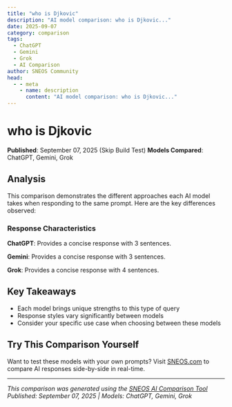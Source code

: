 ```yaml
---
title: "who is Djkovic"
description: "AI model comparison: who is Djkovic..."
date: 2025-09-07
category: comparison
tags:
  - ChatGPT
  - Gemini
  - Grok
  - AI Comparison
author: SNEOS Community
head:
  - - meta
    - name: description
      content: "AI model comparison: who is Djkovic..."
---
```


# who is Djkovic

**Published**: September 07, 2025 (Skip Build Test)
**Models Compared**: ChatGPT, Gemini, Grok

<ChatComparison
  title="who is Djkovic"
  prompt="who is Djkovic"
  :responses='{
    "ChatGPT": "Hello! I\u0027m an AI assistant created by OpenAI. How can I help you today?",
    "Gemini": "Hello! I\u0027m Google\u0027s AI model. I\u0027m here to help you accomplish your tasks.",
    "Grok": "Hey! I\u0027m Grok from xAI. I help with questions and explore interesting topics. Ask away!"
  }'
  published-date="13:23"
/>

## Analysis

This comparison demonstrates the different approaches each AI model takes when responding to the same prompt. Here are the key differences observed:

### Response Characteristics

**ChatGPT**: Provides a concise response with 3 sentences. 

**Gemini**: Provides a concise response with 3 sentences. 

**Grok**: Provides a concise response with 4 sentences. 

## Key Takeaways

- Each model brings unique strengths to this type of query
- Response styles vary significantly between models
- Consider your specific use case when choosing between these models

## Try This Comparison Yourself

Want to test these models with your own prompts? Visit [SNEOS.com](https://sneos.com) to compare AI responses side-by-side in real-time.

---

*This comparison was generated using the [SNEOS AI Comparison Tool](https://sneos.com)*
*Published: September 07, 2025 | Models: ChatGPT, Gemini, Grok*
